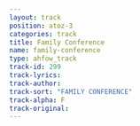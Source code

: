 ```yaml
---
layout: track
position: atoz-3
categories: track
title: Family Conference
name: family-conference
type: ahfow_track
track-id: 299
track-lyrics: 
track-author: 
track-sort: "FAMILY CONFERENCE"
track-alpha: F
track-original: 
---
```

